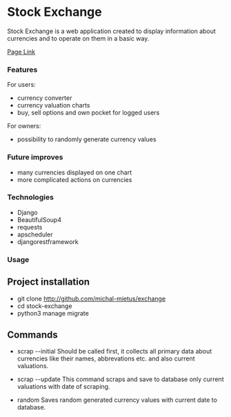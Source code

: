 # Stock Exchange

Stock Exchange is a web application created to display information about currencies and to operate on them in a basic way.

[Page Link](http://stock-exchange-mm.herokuapp.com/)

### Features
For users:
- currency converter
- currency valuation charts
- buy, sell options and own pocket for logged users

For owners:
- possibility to randomly generate currency values

### Future improves
- many currencies displayed on one chart
- more complicated actions on currencies

### Technologies
- Django
- BeautifulSoup4
- requests
- apscheduler
- djangorestframework

### Usage
## Project installation
- git clone http://github.com/michal-mietus/exchange
- cd stock-exchange
- python3 manage migrate

## Commands
- scrap --initial
  Should be called first, it collects all primary data about
  currencies like their names, abbrevations etc. and also
  current valuations.

- scrap --update
  This command scraps and save to database only current valuations with date of scraping.

- random
  Saves random generated currency values with current date to database.
